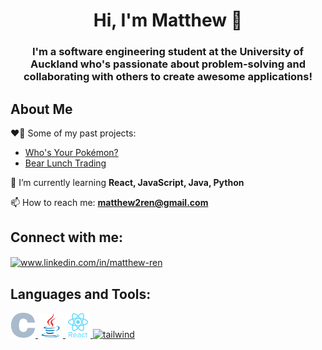 <h1 align="center">Hi, I'm Matthew 👋</h1>
<h3 align="center">I'm a software engineering student at the University of Auckland who's passionate about problem-solving and collaborating with others to create awesome applications!</h3>

<h2 align="left">About Me</h2>

❤️‍🔥 Some of my past projects: 
  - [Who's Your Pokémon?](https://github.com/mattrenren/Whos-Your-Pokemon)
  - [Bear Lunch Trading]()

🌱 I’m currently learning **React, JavaScript, Java, Python**

📫 How to reach me: **matthew2ren@gmail.com**

<h2 align="left">Connect with me:</h2>
<p align="left">
<a href="https://linkedin.com/in/www.linkedin.com/in/matthew-ren" target="blank"><img align="center" src="https://raw.githubusercontent.com/rahuldkjain/github-profile-readme-generator/master/src/images/icons/Social/linked-in-alt.svg" alt="www.linkedin.com/in/matthew-ren" height="30" width="40" /></a>
</p>

<h2 align="left">Languages and Tools:</h2>
<p align="left"> <a href="https://www.cprogramming.com/" target="_blank" rel="noreferrer"> <img src="https://raw.githubusercontent.com/devicons/devicon/master/icons/c/c-original.svg" alt="c" width="40" height="40"/> </a> <a href="https://www.java.com" target="_blank" rel="noreferrer"> <img src="https://raw.githubusercontent.com/devicons/devicon/master/icons/java/java-original.svg" alt="java" width="40" height="40"/> </a> <a href="https://reactjs.org/" target="_blank" rel="noreferrer"> <img src="https://raw.githubusercontent.com/devicons/devicon/master/icons/react/react-original-wordmark.svg" alt="react" width="40" height="40"/> </a> <a href="https://tailwindcss.com/" target="_blank" rel="noreferrer"> <img src="https://www.vectorlogo.zone/logos/tailwindcss/tailwindcss-icon.svg" alt="tailwind" width="40" height="40"/> </a> </p>

